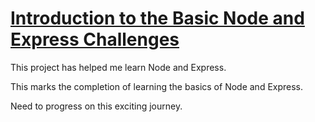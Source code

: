 # [Introduction to the Basic Node and Express Challenges](https://www.freecodecamp.org/learn/apis-and-microservices/basic-node-and-express/)
This project has helped me learn Node and Express.

This marks the completion of learning the basics of Node and Express. 

Need to progress on this exciting journey.
